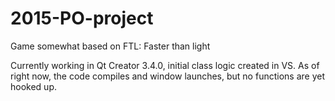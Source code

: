 # 2015-PO-project
Game somewhat based on FTL: Faster than light

Currently working in Qt Creator 3.4.0, initial class logic created in VS. As of right now, the code compiles and window launches, but no functions are yet hooked up.
